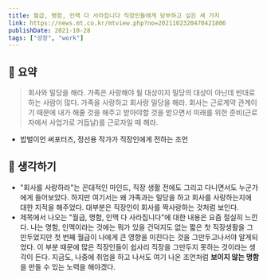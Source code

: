 ```yaml
---
title: 월급, 명함, 인맥 다 사라집니다 직장인들에게 당부하고 싶은 세 가지 
link: https://news.mt.co.kr/mtview.php?no=2021102320470421806
publishDate: 2021-10-28
tags: ["성장", "work"]
---
```

## 📝 요약 

> 회사와 밀당을 해라. 가족은 사랑해야 될 대상이지 밀당의 대상이 아닌데 반대로 하는 사람이 많다. 가족을 사랑하고 회사랑 밀당을 해라. 회사는 근로계약 관계이기 때문에 내가 해줄 것을 해주고 받아야할 것을 받으면서 미래를 위한 준비(근로자에서 사업가로 거듭날)를 근로자일 때 해라.   

- 밥벌이언 써포터즈, 정선용 작가가 직장인에게 전하는 조언 

## 🤔 생각하기 
- "회사를 사랑하라"는 꼰대적인 마인드, 직장 생활 전에도 그리고 다니면서도 누군가에게 들어보았다. 하지만 여기서는 왜 가족과는 밀당을 하고 회사를 사랑하는지에 대한 지적을 해주었다. 대부분은 직장인이 회사를 짝사랑하는 것처럼 보인다.  
- 제목에서 나오는 "월급, 명함, 인맥 다 사라집니다"에 대한 내용은 요즘 절실히 느낀다. 나는 명함, 인맥이라는 것에는 뭐가 있을 건덕지도 없는 짧은 첫 직장생활을 그만두었지만 첫 번째 월급이 나에게 큰 영향을 미친다는 것을 그만두고나서야 알게되었다. 이 부분 때문에 많은 직장인들이 쉽사리 직장을 그만두지 못하는 것이라는 생각이 든다. 지금도, 나중에 취업을 하고 나서도 여기 나온 조언처럼 **보이지 않는 명함**을 만들 수 있는 노력을 해야겠다. 
